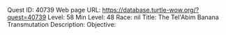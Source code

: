 Quest ID: 40739
Web page URL: https://database.turtle-wow.org/?quest=40739
Level: 58
Min Level: 48
Race: nil
Title: The Tel'Abim Banana Transmutation
Description: 
Objective: 
